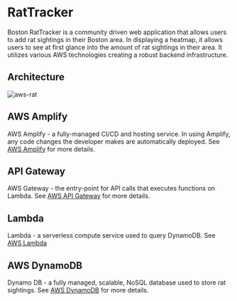 # RatTracker
Boston RatTracker is a community driven web application that allows users to add rat sightings in their Boston area. In displaying a heatmap, it allows users to see at first glance into the amount of rat sightings in their area. It utilizes various AWS technologies creating a robust backend infrastructure. 

## Architecture
![aws-rat](https://github.com/boydlm/RatTracker/assets/114845124/91b71a12-5548-44ac-9070-92fa6343a214)

## AWS Amplify 
AWS Amplify - a fully-managed CI/CD and hosting service. In using Amplify, any code changes the developer makes are automatically deployed. See [AWS Amplify](https://aws.amazon.com/amplify/?nc=sn&loc=0) for more details. 

## API Gateway 
AWS Gateway - the entry-point for API calls that executes functions on Lambda. See [AWS API Gateway](https://docs.aws.amazon.com/apigateway/) for more details.

## Lambda
Lambda - a serverless compute service used to query DynamoDB. See [AWS Lambda](https://docs.aws.amazon.com/lambda/latest/dg/welcome.html)

## AWS DynamoDB 
Dynamo DB - a fully managed, scalable, NoSQL database used to store rat sightings. See [AWS DynamoDB](https://docs.aws.amazon.com/lambda/latest/dg/with-ddb.html) for more details.